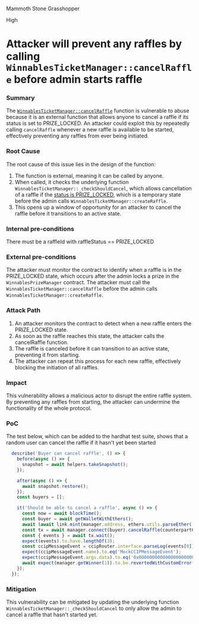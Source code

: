 Mammoth Stone Grasshopper

High

# Attacker will prevent any raffles by calling `WinnablesTicketManager::cancelRaffle` before admin starts raffle

### Summary

The [`WinnablesTicketManager::cancelRaffle`](https://github.com/sherlock-audit/2024-08-winnables-raffles/blob/main/public-contracts/contracts/WinnablesTicketManager.sol#L278) function is vulnerable to abuse because it is an external function that allows anyone to cancel a raffle if its status is set to PRIZE_LOCKED. An attacker could exploit this by repeatedly calling `cancelRaffle` whenever a new raffle is available to be started, effectively preventing any raffles from ever being initiated.

### Root Cause

The root cause of this issue lies in the design of the function:
1. The function is external, meaning it can be called by anyone.
2. When called, it checks the underlying function `WinnablesTicketManager::_checkShouldCancel`, which allows cancellation of a raffle if the [status is PRIZE_LOCKED](https://github.com/sherlock-audit/2024-08-winnables-raffles/blob/main/public-contracts/contracts/WinnablesTicketManager.sol#L436), which is a temporary state before the admin calls `WinnablesTicketManager::createRaffle`.
3. This opens up a window of opportunity for an attacker to cancel the raffle before it transitions to an active state.

### Internal pre-conditions

There must be a raffleId with raffleStatus == PRIZE_LOCKED


### External pre-conditions

The attacker must monitor the contract to identify when a raffle is in the PRIZE_LOCKED state, which occurs after the admin locks a prize in the `WinnablesPrizeManager` contract.
The attacker must call the `WinnablesTicketManager::cancelRaffle` before the admin calls `WinnablesTicketManager::createRaffle`.


### Attack Path

1. An attacker monitors the contract to detect when a new raffle enters the PRIZE_LOCKED state.
2. As soon as the raffle reaches this state, the attacker calls the cancelRaffle function.
3. The raffle is canceled before it can transition to an active state, preventing it from starting.
4. The attacker can repeat this process for each new raffle, effectively blocking the initiation of all raffles.


### Impact

This vulnerability allows a malicious actor to disrupt the entire raffle system. By preventing any raffles from starting, the attacker can undermine the functionality of the whole protocol.


### PoC

The test below, which can be added to the hardhat test suite, shows that a random user can cancel the raffle if it hasn't yet been started

```javascript
  describe('Buyer can cancel raffle', () => {
    before(async () => {
      snapshot = await helpers.takeSnapshot();
    });

    after(async () => {
      await snapshot.restore();
    });
    const buyers = [];

    it('Should be able to cancel a raffle', async () => {
      const now = await blockTime();
      const buyer = await getWalletWithEthers();
      await (await link.mint(manager.address, ethers.utils.parseEther('100'))).wait();
      const tx = await manager.connect(buyer).cancelRaffle(counterpartContractAddress, 1, 1);
      const { events } = await tx.wait();
      expect(events).to.have.lengthOf(3);
      const ccipMessageEvent = ccipRouter.interface.parseLog(events[0]);
      expect(ccipMessageEvent.name).to.eq('MockCCIPMessageEvent');
      expect(ccipMessageEvent.args.data).to.eq('0x000000000000000000000000000000000000000000000000000000000000000001');
      await expect(manager.getWinner(1)).to.be.revertedWithCustomError(manager, 'RaffleNotFulfilled');
    });
  });
```

### Mitigation

This vulnerability can be mitigated by updating the underlying function `WinnablesTicketManager::_checkShouldCancel` to only allow the admin to cancel a raffle that hasn't started yet.